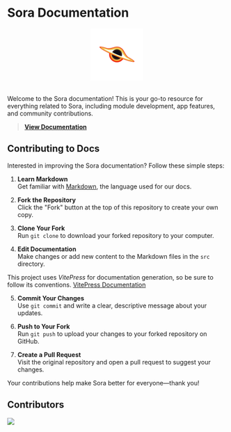 # Sora Documentation


<div style="text-align: center; margin-bottom: 20px;">
  <img src="./src/public/sora-logo.png" alt="Sora Logo" style="max-height: 120px; width: auto; margin-bottom: 10px;">
</div>


Welcome to the Sora documentation! This is your go-to resource for everything related to Sora, including module development, app features, and community contributions.

> **[View Documentation](https://sora.jm26.net/docs/)**

## Contributing to Docs

Interested in improving the Sora documentation? Follow these simple steps:

1. **Learn Markdown**  
  Get familiar with [Markdown](https://commonmark.org/help/tutorial/index.html), the language used for our docs.

2. **Fork the Repository**  
  Click the "Fork" button at the top of this repository to create your own copy.

3. **Clone Your Fork**  
  Run `git clone` to download your forked repository to your computer.

4. **Edit Documentation**  
  Make changes or add new content to the Markdown files in the `src` directory.

  This project uses _VitePress_ for documentation generation, so be sure to follow its conventions. [VitePress Documentation](https://vitepress.vuejs.org/)

5. **Commit Your Changes**  
  Use `git commit` and write a clear, descriptive message about your updates.

6. **Push to Your Fork**  
  Run `git push` to upload your changes to your forked repository on GitHub.

7. **Create a Pull Request**  
  Visit the original repository and open a pull request to suggest your changes.

Your contributions help make Sora better for everyone—thank you!

## Contributors

<a href="https://github.com/Sora-Community/docs/graphs/contributors">
  <img src="https://contrib.rocks/image?repo=Sora-Community/docs" />
</a>

